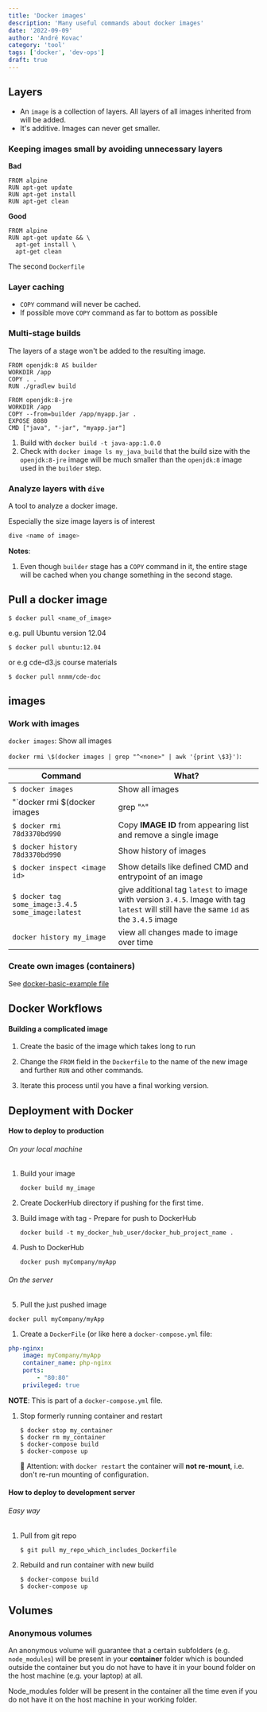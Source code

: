 ```yaml
---
title: 'Docker images'
description: 'Many useful commands about docker images'
date: '2022-09-09'
author: 'André Kovac'
category: 'tool'
tags: ['docker', 'dev-ops']
draft: true
---
```


## Layers

- An `image` is a collection of layers. All layers of all images inherited from will be added.
- It's additive. Images can never get smaller.

### Keeping images small by avoiding unnecessary layers

**Bad**

```Dockerfile:title=Dockerfile
FROM alpine
RUN apt-get update
RUN apt-get install
RUN apt-get clean
```

**Good**

```Dockerfile:title=Dockerfile
FROM alpine
RUN apt-get update && \
  apt-get install \
  apt-get clean
```

The second `Dockerfile` 

### Layer caching

- `COPY` command will never be cached.
- If possible move `COPY` command as far to bottom as possible

### Multi-stage builds

The layers of a stage won't be added to the resulting image.

```Dockerfile:title=Dockerfile
FROM openjdk:8 AS builder
WORKDIR /app
COPY . .
RUN ./gradlew build

FROM openjdk:8-jre
WORKDIR /app
COPY --from=builder /app/myapp.jar .
EXPOSE 8080
CMD ["java", "-jar", "myapp.jar"]
```

1. Build with `docker build -t java-app:1.0.0`
2. Check with `docker image ls my_java_build` that the build size with the `openjdk:8-jre` image will be much smaller than the `openjdk:8` image used in the `builder` step.


### Analyze layers with `dive`

A tool to analyze a docker image.

Especially the size image layers is of interest

```bash
dive <name of image>
```


**Notes**:

1. Even though `builder` stage has a `COPY` command in it, the entire stage will be cached when you change something in the second stage.


## Pull a docker image

    $ docker pull <name_of_image>

e.g. pull Ubuntu version 12.04

    $ docker pull ubuntu:12.04

or e.g cde-d3.js course materials

    $ docker pull nnmm/cde-doc

## images

### Work with images

`docker images`: Show all images

`docker rmi \$(docker images | grep "^<none>" | awk '{print \$3}')`: 

| Command                                           | What?                                                                                                                                  |
| ------------------------------------------------- | -------------------------------------------------------------------------------------------------------------------------------------- |
| `$ docker images`                                 | Show all images                                                                                                                        |
| "`docker rmi \$(docker images                     | grep "^<none>"                                                                                                                         | awk '{print \$3}')` | [Remove all untagged images](http://jimhoskins.com/2013/07/27/remove-untagged-docker-images.html)) |
| `$ docker rmi 78d3370bd990`                       | Copy **IMAGE ID** from appearing list and remove a single image                                                                        |
| `$ docker history 78d3370bd990 `                  | Show history of images                                                                                                                 |
| `$ docker inspect <image id>`                     | Show details like defined CMD and entrypoint of an image                                                                               |
| `$ docker tag some_image:3.4.5 some_image:latest` | give additional tag `latest` to image with version `3.4.5`. Image with tag `latest` will still have the same `id` as the `3.4.5` image |
| `docker history my_image`                         | view all changes made to image over time                                                                                               |

### Create own images (containers)

See [docker-basic-example file](./docker-basic-example.md)

## Docker Workflows

#### Building a complicated image

1. Create the basic of the image which takes long to run

2. Change the `FROM` field in the `Dockerfile` to the name of the new image and further `RUN` and other commands.

3. Iterate this process until you have a final working version.

## Deployment with Docker

#### How to deploy to production

###### On your local machine

1.  Build your image

        docker build my_image

2.  Create DockerHub directory if pushing for the first time.

3.  Build image with tag - Prepare for push to DockerHub

        docker build -t my_docker_hub_user/docker_hub_project_name .

4.  Push to DockerHub

        docker push myCompany/myApp

###### On the server

5. Pull the just pushed image

```
docker pull myCompany/myApp
```

1. Create a `DockerFile` (or like here a `docker-compose.yml` file:

```yml
php-nginx:
	image: myCompany/myApp
	container_name: php-nginx
	ports:
		- "80:80"
	privileged: true
```

**NOTE**: This is part of a `docker-compose.yml` file.

1.  Stop formerly running container and restart

        $ docker stop my_container
        $ docker rm my_container
        $ docker-compose build
        $ docker-compose up

    🛑 Attention: with `docker restart` the container will **not re-mount**, i.e. don't re-run mounting of configuration.

#### How to deploy to development server

###### Easy way

1.  Pull from git repo

        $ git pull my_repo_which_includes_Dockerfile

2.  Rebuild and run container with new build

        $ docker-compose build
        $ docker-compose up


## Volumes

### Anonymous volumes

An anonymous volume will guarantee that a certain subfolders (e.g. `node_modules`) will be present in your **container** folder which is bounded outside the container but you do not have to have it in your bound folder on the host machine (e.g. your laptop) at all.

Node_modules folder will be present in the container all the time even if you do not have it on the host machine in your working folder.


